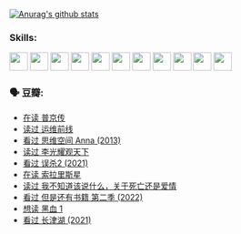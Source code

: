 
[![Anurag's github stats](https://github-readme-stats.vercel.app/api?username=w940853815)](https://github.com/anuraghazra/github-readme-stats)

### Skills:

<code><img height="32" src="https://cdn.jsdelivr.net/npm/simple-icons@v5/icons/python.svg"></code>
<code><img height="32" src="https://cdn.jsdelivr.net/npm/simple-icons@v5/icons/javascript.svg"></code>
<code><img height="32" src="https://cdn.jsdelivr.net/npm/simple-icons@v5/icons/django.svg"></code>
<code><img height="32" src="https://cdn.jsdelivr.net/npm/simple-icons@v5/icons/flask.svg"></code>
<code><img height="32" src="https://cdn.jsdelivr.net/npm/simple-icons@v5/icons/vuetify.svg"></code>
<code><img height="32" src="https://cdn.jsdelivr.net/npm/simple-icons@v5/icons/git.svg"></code>
<code><img height="32" src="https://cdn.jsdelivr.net/npm/simple-icons@v5/icons/docker.svg"></code>
<code><img height="32" src="https://cdn.jsdelivr.net/npm/simple-icons@v5/icons/postgresql.svg"></code>
<code><img height="32" src="https://cdn.jsdelivr.net/npm/simple-icons@v5/icons/elasticsearch.svg"></code>
<code><img height="32" src="https://cdn.jsdelivr.net/npm/simple-icons@v5/icons/macos.svg"></code>
<code><img height="32" src="https://cdn.jsdelivr.net/npm/simple-icons@v5/icons/linux.svg"></code>

### 🗣 豆瓣:

<!-- DOUBAN-ACTIVITIES:START -->
- [在读 普京传](https://www.douban.com/people/136069238/status/3786411478/?_i=46583603)
- [读过 运维前线](https://www.douban.com/people/136069238/status/3786410747/?_i=46583603)
- [看过 思维空间 Anna‎ (2013)](https://www.douban.com/people/136069238/status/3786092531/?_i=46583603)
- [读过 李光耀观天下](https://www.douban.com/people/136069238/status/3779830661/?_i=46583603)
- [看过 误杀2‎ (2021)](https://www.douban.com/people/136069238/status/3779360592/?_i=46583603)
- [在读 索拉里斯星](https://www.douban.com/people/136069238/status/3779002317/?_i=46583603)
- [读过 我不知道该说什么，关于死亡还是爱情](https://www.douban.com/people/136069238/status/3778409279/?_i=46583603)
- [看过 但是还有书籍 第二季‎ (2022)](https://www.douban.com/people/136069238/status/3778351685/?_i=46583603)
- [想读 黑血 1](https://www.douban.com/people/136069238/status/3772430515/?_i=46583603)
- [看过 长津湖‎ (2021)](https://www.douban.com/people/136069238/status/3770847642/?_i=46583603)
<!-- DOUBAN-ACTIVITIES:END -->
<!--
**w940853815/w940853815** is a ✨ _special_ ✨ repository because its `README.md` (this file) appears on your GitHub profile.

Here are some ideas to get you started:

- 🔭 I’m currently working on ...
- 🌱 I’m currently learning ...
- 👯 I’m looking to collaborate on ...
- 🤔 I’m looking for help with ...
- 💬 Ask me about ...
- 📫 How to reach me: ...
- 😄 Pronouns: ...
- ⚡ Fun fact: ...
-->
